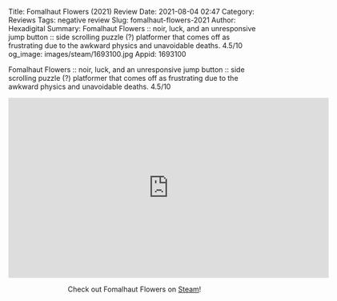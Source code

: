 Title: Fomalhaut Flowers (2021) Review
Date: 2021-08-04 02:47
Category: Reviews
Tags: negative review
Slug: fomalhaut-flowers-2021
Author: Hexadigital
Summary: Fomalhaut Flowers :: noir, luck, and an unresponsive jump button :: side scrolling puzzle (?) platformer that comes off as frustrating due to the awkward physics and unavoidable deaths. 4.5/10
og_image: images/steam/1693100.jpg
Appid: 1693100

Fomalhaut Flowers :: noir, luck, and an unresponsive jump button :: side scrolling puzzle (?) platformer that comes off as frustrating due to the awkward physics and unavoidable deaths. 4.5/10

<center><iframe src="https://www.youtube.com/embed/bPfPvDid2yE?feature=oembed" allow="accelerometer; autoplay; encrypted-media; gyroscope; picture-in-picture" width="640" height="360" frameborder="0"></iframe>

Check out Fomalhaut Flowers on [Steam](https://store.steampowered.com/app/1693100/?curator_clanid=34633900)!</center>
